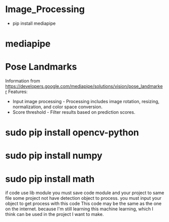 # Image_Processing
- pip install mediapipe
# mediapipe
# Pose Landmarks
 Information from https://developers.google.com/mediapipe/solutions/vision/pose_landmarker
 Features:
- Input image processing - Processing includes image rotation, resizing, normalization, and color space conversion.
- Score threshold - Filter results based on prediction scores.
# sudo pip install opencv-python
# sudo pip install numpy
# sudo pip install math
if code use lib module you must save code module and your project to same file
some project not have detection object to process. you must input your object to get process with this code
This code may be the same as the one on the internet. because I'm still learning this machine learning, which I think can be used in the project I want to make.
